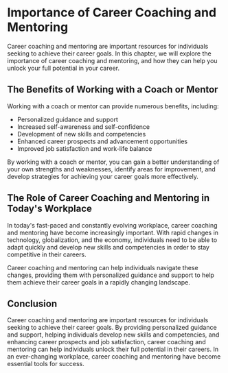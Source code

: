 Importance of Career Coaching and Mentoring
====================================================================

Career coaching and mentoring are important resources for individuals seeking to achieve their career goals. In this chapter, we will explore the importance of career coaching and mentoring, and how they can help you unlock your full potential in your career.

The Benefits of Working with a Coach or Mentor
----------------------------------------------

Working with a coach or mentor can provide numerous benefits, including:

* Personalized guidance and support
* Increased self-awareness and self-confidence
* Development of new skills and competencies
* Enhanced career prospects and advancement opportunities
* Improved job satisfaction and work-life balance

By working with a coach or mentor, you can gain a better understanding of your own strengths and weaknesses, identify areas for improvement, and develop strategies for achieving your career goals more effectively.

The Role of Career Coaching and Mentoring in Today's Workplace
--------------------------------------------------------------

In today's fast-paced and constantly evolving workplace, career coaching and mentoring have become increasingly important. With rapid changes in technology, globalization, and the economy, individuals need to be able to adapt quickly and develop new skills and competencies in order to stay competitive in their careers.

Career coaching and mentoring can help individuals navigate these changes, providing them with personalized guidance and support to help them achieve their career goals in a rapidly changing landscape.

Conclusion
----------

Career coaching and mentoring are important resources for individuals seeking to achieve their career goals. By providing personalized guidance and support, helping individuals develop new skills and competencies, and enhancing career prospects and job satisfaction, career coaching and mentoring can help individuals unlock their full potential in their careers. In an ever-changing workplace, career coaching and mentoring have become essential tools for success.
